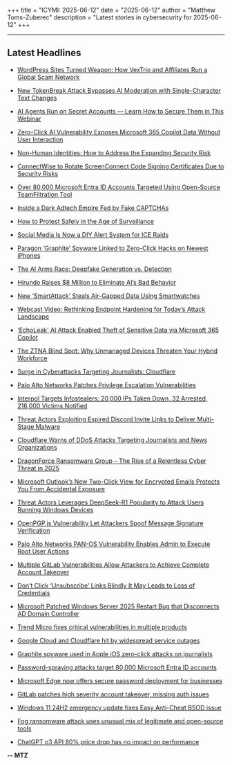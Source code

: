 +++
title = "ICYMI: 2025-06-12"
date = "2025-06-12"
author = "Matthew Toms-Zuberec"
description = "Latest stories in cybersecurity for 2025-06-12"
+++

---------------------------------------------------------------------------
## Latest Headlines
- [WordPress Sites Turned Weapon: How VexTrio and Affiliates Run a Global Scam Network](https://thehackernews.com/2025/06/wordpress-sites-turned-weapon-how.html)

- [New TokenBreak Attack Bypasses AI Moderation with Single-Character Text Changes](https://thehackernews.com/2025/06/new-tokenbreak-attack-bypasses-ai.html)

- [AI Agents Run on Secret Accounts — Learn How to Secure Them in This Webinar](https://thehackernews.com/2025/06/ai-agents-run-on-secret-accounts-learn.html)

- [Zero-Click AI Vulnerability Exposes Microsoft 365 Copilot Data Without User Interaction](https://thehackernews.com/2025/06/zero-click-ai-vulnerability-exposes.html)

- [Non-Human Identities: How to Address the Expanding Security Risk](https://thehackernews.com/2025/06/non-human-identities-how-to-address.html)

- [ConnectWise to Rotate ScreenConnect Code Signing Certificates Due to Security Risks](https://thehackernews.com/2025/06/connectwise-to-rotate-screenconnect.html)

- [Over 80,000 Microsoft Entra ID Accounts Targeted Using Open-Source TeamFiltration Tool](https://thehackernews.com/2025/06/over-80000-microsoft-entra-id-accounts.html)

- [Inside a Dark Adtech Empire Fed by Fake CAPTCHAs](https://krebsonsecurity.com/2025/06/inside-a-dark-adtech-empire-fed-by-fake-captchas/)

- [How to Protest Safely in the Age of Surveillance](https://www.wired.com/story/how-to-protest-safely-surveillance-digital-privacy/)

- [Social Media Is Now a DIY Alert System for ICE Raids](https://www.wired.com/story/the-rise-of-social-media-as-a-diy-alert-system-for-ice-raids/)

- [Paragon ‘Graphite’ Spyware Linked to Zero-Click Hacks on Newest iPhones](https://www.securityweek.com/paragon-graphite-spyware-linked-to-zero-click-hacks-on-newest-iphones/)

- [The AI Arms Race: Deepfake Generation vs. Detection](https://www.securityweek.com/deepfakes-and-the-ai-battle-between-generation-and-detection/)

- [Hirundo Raises $8 Million to Eliminate AI’s Bad Behavior](https://www.securityweek.com/hirundo-raises-8-million-to-eliminate-ais-bad-behavior/)

- [New ‘SmartAttack’ Steals Air-Gapped Data Using Smartwatches](https://www.securityweek.com/new-smartattack-steals-air-gapped-data-using-smartwatches/)

- [Webcast Video: Rethinking Endpoint Hardening for Today’s Attack Landscape](https://www.securityweek.com/webinar-today-rethinking-endpoint-hardening-for-todays-attack-landscape/)

- [‘EchoLeak’ AI Attack Enabled Theft of Sensitive Data via Microsoft 365 Copilot](https://www.securityweek.com/echoleak-ai-attack-enabled-theft-of-sensitive-data-via-microsoft-365-copilot/)

- [The ZTNA Blind Spot: Why Unmanaged Devices Threaten Your Hybrid Workforce](https://www.securityweek.com/the-ztna-blind-spot-why-unmanaged-devices-threaten-your-hybrid-workforce/)

- [Surge in Cyberattacks Targeting Journalists: Cloudflare](https://www.securityweek.com/surge-in-cyberattacks-targeting-journalists-cloudflare/)

- [Palo Alto Networks Patches Privilege Escalation Vulnerabilities](https://www.securityweek.com/palo-alto-networks-patches-privilege-escalation-vulnerabilities/)

- [Interpol Targets Infostealers: 20,000 IPs Taken Down, 32 Arrested, 216,000 Victims Notified](https://www.securityweek.com/interpol-targets-infostealers-20000-ips-taken-down-32-arrested-216000-victims-notified/)

- [Threat Actors Exploiting Expired Discord Invite Links to Deliver Multi-Stage Malware](https://cybersecuritynews.com/threat-actors-exploiting-expired-discord-invite-links/)

- [Cloudflare Warns of DDoS Attacks Targeting Journalists and News Organizations](https://cybersecuritynews.com/cloudflare-warns-of-ddos-attacks/)

- [DragonForce Ransomware Group – The Rise of a Relentless Cyber Threat in 2025](https://cybersecuritynews.com/dragonforce-ransomware-group/)

- [Microsoft Outlook’s New Two-Click View for Encrypted Emails Protects You From Accidental Exposure](https://cybersecuritynews.com/outlooks-two-click-view-encrypted-emails/)

- [Threat Actors Leverages DeepSeek-R1 Popularity to Attack Users Running Windows Devices](https://cybersecuritynews.com/threat-actors-leverages-deepseek-r1-popularity/)

- [OpenPGP.js Vulnerability Let Attackers Spoof Message Signature Verification](https://cybersecuritynews.com/openpgp-js-vulnerability/)

- [Palo Alto Networks PAN-OS Vulnerability Enables Admin to Execute Root User Actions](https://cybersecuritynews.com/pan-os-web-interface-vulnerability/)

- [Multiple GitLab Vulnerabilities Allow Attackers to Achieve Complete Account Takeover](https://cybersecuritynews.com/gitlab-vulnerabilities-allows-account-takeover/)

- [Don’t Click ‘Unsubscribe’ Links Blindly It May Leads to Loss of Credentials](https://cybersecuritynews.com/dont-click-unsubscribe-links-blindly/)

- [Microsoft Patched Windows Server 2025 Restart Bug that Disconnects AD Domain Controller](https://cybersecuritynews.com/microsoft-patched-windows-server-2025-restart-bug/)

- [Trend Micro fixes critical vulnerabilities in multiple products](https://www.bleepingcomputer.com/news/security/trend-micro-fixes-six-critical-flaws-on-apex-central-endpoint-encryption-policyserver/)

- [Google Cloud and Cloudflare hit by widespread service outages](https://www.bleepingcomputer.com/news/technology/google-cloud-and-cloudflare-hit-by-widespread-service-outages/)

- [Graphite spyware used in Apple iOS zero-click attacks on journalists](https://www.bleepingcomputer.com/news/security/graphite-spyware-used-in-apple-ios-zero-click-attacks-on-journalists/)

- [Password-spraying attacks target 80,000 Microsoft Entra ID accounts](https://www.bleepingcomputer.com/news/security/password-spraying-attacks-target-80-000-microsoft-entra-id-accounts/)

- [Microsoft Edge now offers secure password deployment for businesses](https://www.bleepingcomputer.com/news/microsoft/microsoft-edge-now-offers-secure-password-deployment-for-businesses/)

- [GitLab patches high severity account takeover, missing auth issues](https://www.bleepingcomputer.com/news/security/gitlab-patches-high-severity-account-takeover-missing-auth-issues/)

- [Windows 11 24H2 emergency update fixes Easy Anti-Cheat BSOD issue](https://www.bleepingcomputer.com/news/microsoft/windows-11-24h2-emergency-update-fixes-easy-anti-cheat-bsod-issue/)

- [Fog ransomware attack uses unusual mix of legitimate and open-source tools](https://www.bleepingcomputer.com/news/security/fog-ransomware-attack-uses-unusual-mix-of-legitimate-and-open-source-tools/)

- [ChatGPT o3 API 80% price drop has no impact on performance](https://www.bleepingcomputer.com/news/artificial-intelligence/chatgpt-o3-api-80-percent-price-drop-has-no-impact-on-performance/)

**-- MTZ**